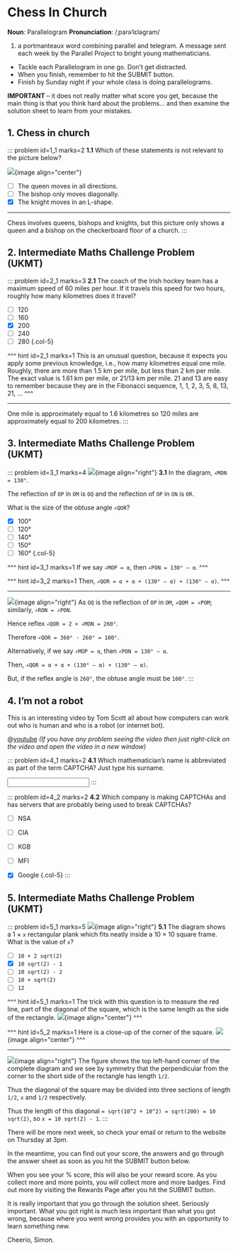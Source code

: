 # Chess In Church

<div class="dictionary">

__Noun__: Parallelogram
__Pronunciation__: /ˌparəˈlɛləɡram/

1. a portmanteaux word combining parallel and telegram. A message sent each
week by the Parallel Project to bright young mathematicians.

</div>

* Tackle each Parallelogram in one go. Don’t get distracted.
* When you finish, remember to hit the SUBMIT button.
*	Finish by Sunday night if your whole class is doing parallelograms.

__IMPORTANT__ – it does not really matter what score you get, because the main thing is that you think hard about the problems... and then examine the solution sheet to learn from your mistakes.


## 1. Chess in church

::: problem id=1_1 marks=2
__1.1__ Which of these statements is not relevant to the picture below?

![](/resources/10-23-chess-in-church/1-chess.png){image align="center"}

* [ ] The queen moves in all directions.
* [ ] The bishop only moves diagonally.
* [x] The knight moves in an L-shape.

---

Chess involves queens, bishops and knights, but this picture only shows a queen and a bishop on the checkerboard floor of a church.
:::


## 2. Intermediate Maths Challenge Problem (UKMT)
<!--- (2003) Q4 --->

::: problem id=2_1 marks=3
__2.1__ The coach of the Irish hockey team has a maximum speed of 60 miles per hour. If it travels this speed for two hours, roughly how many kilometres does it travel?

* [ ] 120
* [ ] 160
* [x] 200
* [ ] 240
* [ ] 280
{.col-5}

^^^ hint id=2_1 marks=1
This is an unusual question, because it expects you apply some previous knowledge, i.e., how many kilometres equal one mile. Roughly, there are more than 1.5 km per mile, but less than 2 km per mile. The exact value is 1.61 km per mile, or 21/13 km per mile. 21 and 13 are easy to remember because they are in the Fibonacci sequence, 1, 1, 2, 3, 5, 8, 13, 21, ...
^^^

---

One mile is approximately equal to 1.6 kilometres so 120 miles are approximately equal to 200 kilometres.
:::


## 3.	Intermediate Maths Challenge Problem (UKMT)
<!--- (2003) Q14 --->

::: problem id=3_1 marks=4
![](/resources/10-23-chess-in-church/3-diagram.jpg){image align="right"}
__3.1__ In the diagram, `∠MON = 130°`.  

The reflection of `OP` in `OM` is `OQ` and the reflection of `OP` in `ON` is `OR`.  

What is the size of the obtuse angle `∠QOR`?

* [x] 100°
* [ ] 120°
* [ ] 140°
* [ ] 150°
* [ ] 160°
{.col-5}

^^^ hint id=3_1 marks=1
If we say `∠MOP = α`, then `∠PON = 130° – α`.
^^^

^^^ hint id=3_2 marks=1
Then, `∠QOR = α + α + (130° – α) + (130° – α)`.
^^^

---

![](/resources/10-23-chess-in-church/3-diagram-answer.jpg){image align="right"}
As `OQ` is the reflection of `OP` in `OM`, `∠QOM = ∠POM`; similarly, `∠RON = ∠PON`.  

Hence reflex `∠QOR = 2 × ∠MON = 260°`.  

Therefore `∠QOR = 360° - 260° = 100°`.

Alternatively, if we say `∠MOP = α`, then `∠PON = 130° – α`.  

Then, `∠QOR = α + α + (130° – α) + (130° – α)`.  

But, if the reflex angle is `260°`, the obtuse angle must be `100°`.
:::


## 4.	I’m not a robot

This is an interesting video by Tom Scott all about how computers can work out who is human and who is a robot (or internet bot).  

@[youtube](o1zNIm8GVPY?end=310&rel=0) _(If you have any problem seeing the video then just right-click on the video and open the video in a new window)_  

::: problem id=4_1 marks=2
__4.1__ Which mathematician’s name is abbreviated as part of the term CAPTCHA? Just type his surname.

<input solution="TURING"/>
:::

::: problem id=4_2 marks=2
__4.2__ Which company is making CAPTCHAs and has servers that are probably being used to break CAPTCHAs?

* [ ] NSA
* [ ] CIA
* [ ] KGB
* [ ] MFI
* [x] Google
{.col-5}
:::


## 5. Intermediate Maths Challenge Problem (UKMT)
<!--- (2003) Q23 --->

::: problem id=5_1 marks=5
![](/resources/10-23-chess-in-church/5-square.jpg){image align="right"}
__5.1__ The diagram shows a 1 × `x` rectangular plank which fits neatly inside a 10 × 10 square frame. What is the value of `x`?

* [ ] `10 + 2 sqrt(2)`
* [x] `10 sqrt(2) - 1`
* [ ] `10 sqrt(2) - 2`
* [ ] `10 + sqrt(2)`
* [ ] `12`

^^^ hint id=5_1 marks=1
The trick with this question is to measure the red line, part of the diagonal of the square, which is the same length as the side of the rectangle.
![](/resources/10-23-chess-in-church/5-square-hint1.png){image align="center"}
^^^

^^^ hint id=5_2 marks=1
Here is a close-up of the corner of the square.
![](/resources/10-23-chess-in-church/5-square-hint2.png){image align="center"}
^^^

---

![](/resources/10-23-chess-in-church/5-square-answer.jpg){image align="right"}
The figure shows the top left-hand corner of the complete diagram and we see by symmetry that the perpendicular from the corner to the short side of the rectangle has length `1/2`.  

Thus the diagonal of the square may be divided into three sections of length `1/2`, `x` and `1/2` respectively.

Thus the length of this diagonal `= sqrt(10^2 + 10^2) = sqrt(200) = 10 sqrt(2)`, so `x = 10 sqrt(2) - 1`.
:::


There will be more next week, so check your email or return to the website on Thursday at 3pm.  

In the meantime, you can find out your score, the answers and go through the answer sheet as soon as you hit the SUBMIT button below.

When you see your % score, this will also be your reward score. As you collect more and more points, you will collect more and more badges. Find out more by visiting the Rewards Page after you hit the SUBMIT button.

It is really important that you go through the solution sheet. Seriously important. What you got right is much less important than what you got wrong, because where you went wrong provides you with an opportunity to learn something new.

Cheerio,
Simon.
